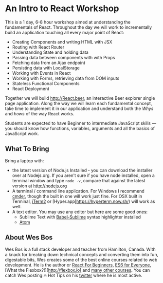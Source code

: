 # An Intro to React Workshop

This is a 1 day, 6-8 hour workshop aimed at understanding the fundamentals of React. Throughout the day we will work to incrementally build an application touching all every major point of React:

* Creating Components and writing HTML with JSX
* Routing with React Router
* Understanding State and holding data
* Passing data between components with with Props
* Fetching data from an Ajax endpoint
* Persisting data with LocalStorage
* Working with Events in React
* Working with Forms, retrieving data from DOM inputs
* Stateless Functional Components
* React Deployment

Together we will build <http://React.beer>, an interactive Beer explorer single page application. Along the way we will learn each fundamental concept, take time to implement it in our application and understand both the _Whys_ and _hows_ of the way React works.

Students are expected to have Beginner to intermediate JavaScript skills — you should know how functions, variables, arguments and all the basics of JavaScript work.

## What To Bring

Bring a laptop with:

* the latest version of Node.js Installed - you can download the installer over at Nodejs.org. If you aren't sure if you have node installed, open a terminal window and type `node -v`, compare that against the latest version at http://nodejs.org
* A terminal / command line application. For Windows I recommend [cmder](http://cmder.net/), though the built in one will work just fine. For OSX built in Terminal, [iTerm2](https://www.iterm2.com/) or [Hyper.app]https://hyperterm.now.sh/) will work as well.
* A text editor. You may use any editor but here are some good ones:
	* Sublime Text with [Babel-Sublime](https://github.com/babel/babel-sublime) syntax highlighter installed
	* [Atom](https://atom.io/)


## About Wes Bos
Wes Bos is a full stack developer and teacher from Hamilton, Canada. With a knack for breaking down technical concepts and converting them into fun, digestable bits, Wes creates some of the best online courses related to web development. He is the author or [React For Beginners](http://ReactforBeginners.com), [ES6 for Everyone](https://ES6.io), [What the Flexbox?!][http://flexbox.io] and [many other courses](http://wesbos.com/courses). You can catch Wes posting 🔥 Hot Tips on his [twitter](https://twitter.com/wesbos) where he is most active.
